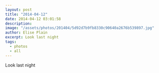 ```yaml
---
layout: post
title: "2014-04-12"
date: 2014-04-12 03:01:58
description: 
image: "/assets/photos/201404/5d92d7b9fb8330c90640a2676b539897.jpg"
author: Elise Plain
excerpt: Look last night
tags: 
  - photos
  - all
---
```


Look last night
<p></p>
